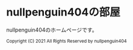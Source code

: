 # nullpenguin404の部屋  

nullpenguin404のホームページです。  
  
<small>Copyright (C) 2021 All Rights Reserved by nullpenguin404</small>
